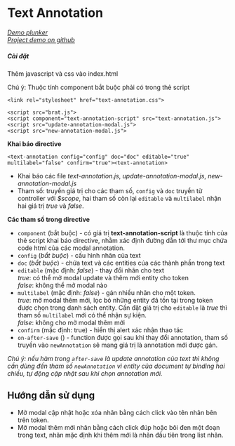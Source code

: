 # Text Annotation

[_Demo plunker_](https://plnkr.co/edit/xxnz6GzQmBGKBKJPaS2O?p=preview) <br/>
[_Project demo on github_](https://github.com/NguyenHauHN/text-annotation)



##### Cài đặt

Thêm javascript và css vào index.html

Chú ý: Thuộc tính component bắt buộc phải có trong thẻ script

```
<link rel="stylesheet" href="text-annotation.css">

<script src="brat.js">
<script component="text-annotation-script" src="text-annotation.js">
<script src="update-annotation-modal.js">
<script src="new-annotation-modal.js">

```

**Khai báo directive**

```
<text-annotation config="config" doc="doc" editable="true" multilabel="false" confirm="true"><text-annotation>
```
* Khai báo các file _text-annotation.js_, _update-annotation-modal.js_, _new-annotation-modal.js_
* Tham số: truyền giá trị cho các tham số, `config` và `doc` truyền từ controller với _$scope_, hai tham số còn lại `editable` và `multilabel` nhận hai giá trị _true_ và _false_.


**Các tham số trong directive**

* `component` (bắt buộc) - có giá trị **text-annotation-script** là thuộc tính của thẻ script khai báo directive, nhằm xác định đường dẫn tới thư mục chứa code html của các modal annotation. 
* `config` (_bắt buộc_) - cấu hình nhãn của text
* `doc` (_bắt buộc_) - chứa text và các entities cúa các thành phần trong text
* `editable` (mặc định: _false_) - thay đổi nhãn cho text <br/>
     _true_: có thể mở modal update và thêm mới entity cho token <br/>
     _false_: không thể mở modal nào
* `multilabel` (mặc định: _false_) - gán nhiều nhãn cho một token. <br/>
     _true_: mở modal thêm mới, lọc bỏ những entity đã tồn tại trong token được chọn  trong danh sách entity. 
     Cần đặt giá trị cho `editable` là _true_ thì tham số `multilabel` mới có thể nhận sự kiện. <br/>
     _false_: không cho mở modal thêm mới
* `confirm` (mặc định: true) - hiển thị alert xác nhận thao tác
* `on-after-save` () - function được gọi sau khi thay đổi annotation, tham số truyền vào `newAnnotation` sẽ mang giá trị là annotation mới được gán. <br/>

_Chú ý: nếu hàm trong `after-save` là update annotation của text thì không cần dùng đến tham số `newAnnotation` vì entity của document tự binding hai chiều, tự động cập nhật sau khi chọn annotation mới._


## Hướng dẫn sử dụng

* Mở modal cập nhật hoặc xóa nhãn bằng cách click vào tên nhãn bên trên token.
* Mở modal thêm mới nhãn bằng cách click đúp hoặc bôi đen một đoạn trong text, nhãn mặc định khi thêm mới là nhãn đầu tiên trong list nhãn.     
    
     